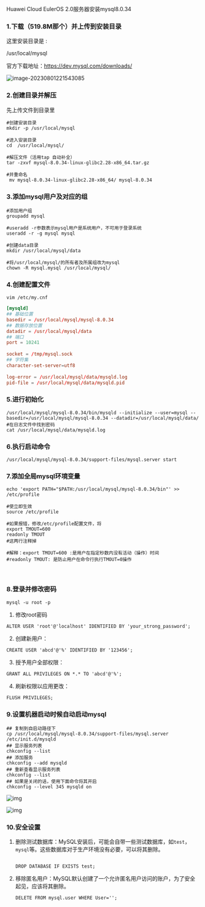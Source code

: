 Huawei Cloud EulerOS 2.0服务器安装mysql8.0.34

### 1.下载（519.8M那个）并上传到安装目录

这里安装目录是 :

/usr/local/mysql

官方下载地址：https://dev.mysql.com/downloads/

![image-20230801221543085](https://yuling-1318764606.cos.ap-chengdu.myqcloud.com/blog/image-20230801221543085.png)

### 2.创建目录并解压

先上传文件到目录里

```
#创建安装目录
mkdir -p /usr/local/mysql

#进入安装目录
cd  /usr/local/mysql/

#解压文件（活用tap 自动补全）
tar -zxvf mysql-8.0.34-linux-glibc2.28-x86_64.tar.gz

#并重命名
 mv mysql-8.0.34-linux-glibc2.28-x86_64/ mysql-8.0.34
```

### 3.添加mysql用户及对应的组　

```
#添加用户组
groupadd mysql

#useradd -r参数表示mysql用户是系统用户，不可用于登录系统
useradd -r -g mysql mysql

#创建data目录
mkdir /usr/local/mysql/data

#将/usr/local/mysql/的所有者及所属组改为mysql
chown -R mysql.mysql /usr/local/mysql/
```

### 4.创建配置文件

```
vim /etc/my.cnf
```

```cnf
[mysqld]
## 基础位置
basedir = /usr/local/mysql/mysql-8.0.34
## 数据存放位置
datadir = /usr/local/mysql/data
## 端口
port = 10241
  
socket = /tmp/mysql.sock
## 字符集
character-set-server=utf8
  
log-error = /usr/local/mysql/data/mysqld.log
pid-file = /usr/local/mysql/data/mysqld.pid

```

### 5.进行初始化

```
/usr/local/mysql/mysql-8.0.34/bin/mysqld --initialize --user=mysql --basedir=/usr/local/mysql/mysql-8.0.34 --datadir=/usr/local/mysql/data/ 
#在日志文件中找到密码
cat /usr/local/mysql/data/mysqld.log
```

###  6.执行启动命令

```
/usr/local/mysql/mysql-8.0.34/support-files/mysql.server start
```

###  7.添加全局mysql环境变量

```
echo 'export PATH="$PATH:/usr/local/mysql/mysql-8.0.34/bin"' >>  /etc/profile 

#使立即生效
source /etc/profile

#如果报错，修改/etc/profile配置文件，将
export TMOUT=600
readonly TMOUT
#这两行注释掉

#解释：export TMOUT=600 :是用户在指定秒数内没有活动（操作）时间
#readonly TMOUT: 是防止用户在命令行执行TMOUT=0操作
```

　　

### 8.登录并修改密码

```
mysql -u root -p
```

1. 修改root密码

```
ALTER USER 'root'@'localhost' IDENTIFIED BY 'your_strong_password';
```

   

2. 创建新用户：

```
CREATE USER 'abcd'@'%' IDENTIFIED BY '123456';
```

3. 授予用户全部权限：

```
GRANT ALL PRIVILEGES ON *.* TO 'abcd'@'%';
```

4. 刷新权限以应用更改：

```
FLUSH PRIVILEGES;
```

### 9.设置机器启动时候自动启动mysql

```
## 复制到自启动路径下
cp /usr/local/mysql/mysql-8.0.34/support-files/mysql.server /etc/init.d/mysqld
## 显示服务列表
chkconfig --list
## 添加服务
chkconfig --add mysqld
## 重新查看显示服务列表
chkconfig --list
## 如果是关闭的话，使用下面命令将其开启
chkconfig --level 345 mysqld on
```

![img](https://yuling-1318764606.cos.ap-chengdu.myqcloud.com/blog/2020241-20230612164252190-1060039843.png)

 

![img](https://yuling-1318764606.cos.ap-chengdu.myqcloud.com/blog/2020241-20230612164316620-756314218.png)

 

### 10.安全设置

1. 删除测试数据库：MySQL安装后，可能会自带一些测试数据库，如`test`，`mysql`等。这些数据库对于生产环境没有必要，可以将其删除。

   ```
   
   DROP DATABASE IF EXISTS test;
   ```

2. 移除匿名用户：MySQL默认创建了一个允许匿名用户访问的账户，为了安全起见，应该将其删除。

   ```
   DELETE FROM mysql.user WHERE User='';
   ```
